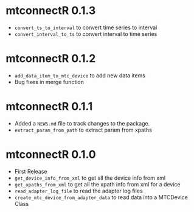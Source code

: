 # mtconnectR 0.1.3
- `convert_ts_to_interval` to convert time series to interval
- `convert_interval_to_ts` to convert interval to time series

# mtconnectR 0.1.2
- `add_data_item_to_mtc_device` to add new data items
- Bug fixes in merge function

# mtconnectR 0.1.1

- Added a `NEWS.md` file to track changes to the package.
- `extract_param_from_path` to extract param from xpaths


# mtconnectR 0.1.0

- First Release
- `get_device_info_from_xml` to get all the device info from xml
- `get_xpaths_from_xml` to get all the xpath info from xml for a device
- `read_adapter_log_file` to read the adapter log files
- `create_mtc_device_from_adapter_data` to read data into a MTCDevice Class


